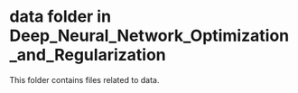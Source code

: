 # data folder in Deep_Neural_Network_Optimization_and_Regularization 
This folder contains files related to data. 
